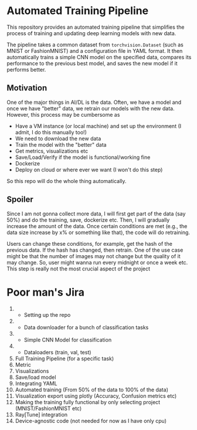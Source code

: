 # Automated Training Pipeline 

This repository provides an automated training pipeline that simplifies the process of training and updating deep learning models with new data.

The pipeline takes a common dataset from `torchvision.Dataset` (such as MNIST or FashionMNIST) and a configuration file in YAML format. 
It then automatically trains a simple CNN model on the specified data, compares its performance to the previous best model,
and saves the new model if it performs better.


## Motivation

One of the major things in AI/DL is the data. Often, we have a model and once we have "better" data, we retrain our 
models with the new data. However, this process may be cumbersome as 

- Have a VM instance (or local machine) and set up the environment (I admit, I do this manually too!) 
- We need to download the new data
- Train the model with the "better" data
- Get metrics, visualizations etc
- Save/Load/Verify if the model is functional/working fine
- Dockerize
- Deploy on cloud or where ever we want (I won't do this step)

So this repo will do the whole thing automatically. 


## Spoiler

Since I am not gonna collect more data, I will first get part of the data (say 50%) and do the training, save, dockerize etc. 
Then, I will gradually increase the amount of the data. Once certain conditions are met (e.g., the data size increase by x% 
or something like that), the code will do retraining. 

Users can change these conditions, for example, get the hash of the previous data. If the hash has changed, then retrain. 
One of the use case might be that the number of images may not change but the quality of it may change. So, user might wanna
run every midnight or once a week etc. This step is really not the most crucial aspect of the project


# Poor man's Jira

1. + Setting up the repo
2. + Data downloader for a bunch of classification tasks
3. + Simple CNN Model for classification
4. + Dataloaders (train, val, test)
5. Full Training Pipeline (for a specific task)
6. Metric
7. Visualizations 
8. Save/load model 
9. Integrating YAML 
10. Automated training (From 50% of the data to 100% of the data)
11. Visualization export using plotly (Accuracy, Confusion metrics etc)
12. Making the training fully functional by only selecting project (MNIST/FashionMNIST etc)
13. Ray[Tune] integration 
14. Device-agnostic code (not needed for now as I have only cpu)
